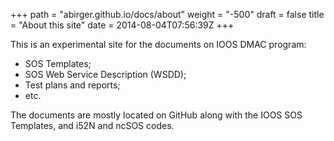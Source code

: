 +++
path = "abirger.github.io/docs/about"
weight = "-500"
draft = false
title = "About this site"
date = 2014-08-04T07:56:39Z
+++



This is an experimental site for the documents on IOOS DMAC program:

 * SOS Templates;
 * SOS Web Service Description (WSDD);
 * Test plans and reports;
 * etc.

The documents are mostly located on GitHub along with the IOOS SOS Templates, and i52N and ncSOS codes.

